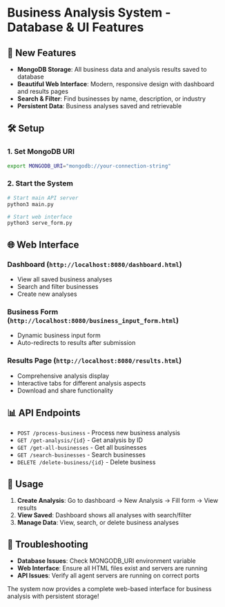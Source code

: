 # Business Analysis System - Database & UI Features

## 🚀 New Features

- **MongoDB Storage**: All business data and analysis results saved to database
- **Beautiful Web Interface**: Modern, responsive design with dashboard and results pages
- **Search & Filter**: Find businesses by name, description, or industry
- **Persistent Data**: Business analyses saved and retrievable

## 🛠️ Setup

### 1. Set MongoDB URI
```bash
export MONGODB_URI="mongodb://your-connection-string"
```

### 2. Start the System
```bash
# Start main API server
python3 main.py

# Start web interface
python3 serve_form.py
```

## 🌐 Web Interface

### Dashboard (`http://localhost:8080/dashboard.html`)
- View all saved business analyses
- Search and filter businesses
- Create new analyses

### Business Form (`http://localhost:8080/business_input_form.html`)
- Dynamic business input form
- Auto-redirects to results after submission

### Results Page (`http://localhost:8080/results.html`)
- Comprehensive analysis display
- Interactive tabs for different analysis aspects
- Download and share functionality

## 📊 API Endpoints

- `POST /process-business` - Process new business analysis
- `GET /get-analysis/{id}` - Get analysis by ID
- `GET /get-all-businesses` - Get all businesses
- `GET /search-businesses` - Search businesses
- `DELETE /delete-business/{id}` - Delete business

## 🎯 Usage

1. **Create Analysis**: Go to dashboard → New Analysis → Fill form → View results
2. **View Saved**: Dashboard shows all analyses with search/filter
3. **Manage Data**: View, search, or delete business analyses

## 🔧 Troubleshooting

- **Database Issues**: Check MONGODB_URI environment variable
- **Web Interface**: Ensure all HTML files exist and servers are running
- **API Issues**: Verify all agent servers are running on correct ports

The system now provides a complete web-based interface for business analysis with persistent storage! 